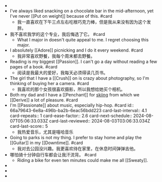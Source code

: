 -
- I've always liked snacking on a chocolate bar in the mid-afternoon, yet I've never [[Put on weight]] because of this. #card
	- 我一直喜欢在下午三点左右吃根巧克力棒，但是我从来没有因为这个发胖。
- 我不喜欢我学的这个专业，我后悔选了它。 #card
	- What I major in doesn't quite appeal to me. I regret choosing this major.
- I absolutely [[Adore]] picnicking and I do it every weekend. #card
	- 我非常喜欢野餐，我每个周末都去野餐。
- Reading is my biggest [[Passion]]. I can't go a day without reading a few pages of a book. #card
	- 阅读是我最大的爱好，我每天必须得读几页书。
- The girl that I have a [[Crush]] on is crazy about photography, so I'm thinking of buying her a camera. #card
	- 我喜欢的那个女孩很喜欢摄影，所以我想给她买个相机。
- Both my dad and I have a [[Penchant]] for [skiing]([[Ski]]) from which we [[Derive]] a lot of pleasure. #card
- I'm [[Passionate]] about music, especially hip-hop. #card
  id:: 66a79643-6e8a-496b-ba2b-6eac56bdd223
  card-last-interval:: 4.1
  card-repeats:: 1
  card-ease-factor:: 2.6
  card-next-schedule:: 2024-08-07T05:06:33.033Z
  card-last-reviewed:: 2024-08-03T03:06:33.034Z
  card-last-score:: 5
	- 我热爱音乐，尤其是嘻哈音乐
- Going to parks is not my thing. I prefer to stay home and play the [[Guitar]] in my [[Downtime]]. #card
	- 我对去公园没兴趣。我更喜欢待在家里，在休息时间弹弹吉他。
- 哪怕骑十分钟自行车都会让我汗流背。 #card
	- Riding a bike for even ten minutes could make me all [[Sweaty]].
-
-
-